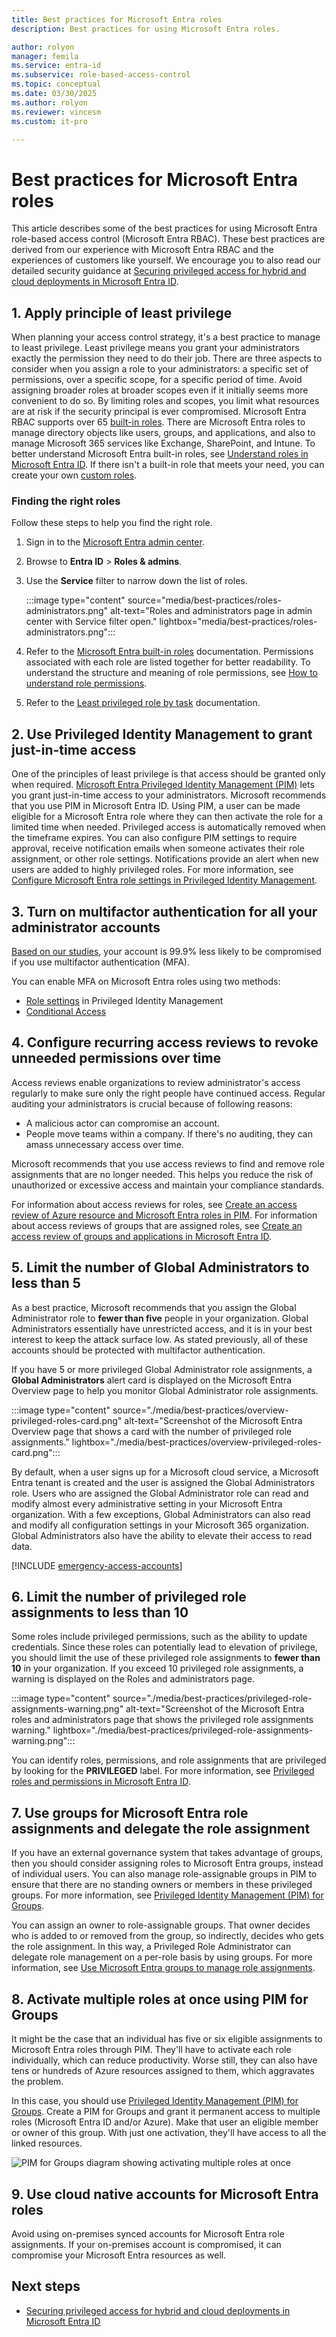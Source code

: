 ```yaml
---
title: Best practices for Microsoft Entra roles
description: Best practices for using Microsoft Entra roles.

author: rolyon
manager: femila
ms.service: entra-id
ms.subservice: role-based-access-control
ms.topic: conceptual
ms.date: 03/30/2025
ms.author: rolyon
ms.reviewer: vincesm
ms.custom: it-pro

---
```


# Best practices for Microsoft Entra roles

This article describes some of the best practices for using Microsoft Entra role-based access control (Microsoft Entra RBAC). These best practices are derived from our experience with Microsoft Entra RBAC and the experiences of customers like yourself. We encourage you to also read our detailed security guidance at [Securing privileged access for hybrid and cloud deployments in Microsoft Entra ID](security-planning.md).

## 1. Apply principle of least privilege

When planning your access control strategy, it's a best practice to manage to least privilege. Least privilege means you grant your administrators exactly the permission they need to do their job. There are three aspects to consider when you assign a role to your administrators: a specific set of permissions, over a specific scope, for a specific period of time. Avoid assigning broader roles at broader scopes even if it initially seems more convenient to do so. By limiting roles and scopes, you limit what resources are at risk if the security principal is ever compromised. Microsoft Entra RBAC supports over 65 [built-in roles](permissions-reference.md). There are Microsoft Entra roles to manage directory objects like users, groups, and applications, and also to manage Microsoft 365 services like Exchange, SharePoint, and Intune. To better understand Microsoft Entra built-in roles, see [Understand roles in Microsoft Entra ID](concept-understand-roles.md). If there isn't a built-in role that meets your need, you can create your own [custom roles](custom-create.md).  
 
### Finding the right roles

Follow these steps to help you find the right role.

1. Sign in to the [Microsoft Entra admin center](https://entra.microsoft.com).

1. Browse to **Entra ID** > **Roles & admins**.

1. Use the **Service** filter to narrow down the list of roles.

    :::image type="content" source="media/best-practices/roles-administrators.png" alt-text="Roles and administrators page in admin center with Service filter open." lightbox="media/best-practices/roles-administrators.png":::

1. Refer to the [Microsoft Entra built-in roles](permissions-reference.md) documentation. Permissions associated with each role are listed together for better readability. To understand the structure and meaning of role permissions, see [How to understand role permissions](privileged-roles-permissions.md#how-to-understand-role-permissions).

1. Refer to the [Least privileged role by task](delegate-by-task.md) documentation.

## 2. Use Privileged Identity Management to grant just-in-time access

One of the principles of least privilege is that access should be granted only when required. [Microsoft Entra Privileged Identity Management (PIM)](~/id-governance/privileged-identity-management/pim-configure.md) lets you grant just-in-time access to your administrators. Microsoft recommends that you use PIM in Microsoft Entra ID. Using PIM, a user can be made eligible for a Microsoft Entra role where they can then activate the role for a limited time when needed. Privileged access is automatically removed when the timeframe expires. You can also configure PIM settings to require approval, receive notification emails when someone activates their role assignment, or other role settings. Notifications provide an alert when new users are added to highly privileged roles. For more information, see [Configure Microsoft Entra role settings in Privileged Identity Management](~/id-governance/privileged-identity-management/pim-how-to-change-default-settings.md).

## 3. Turn on multifactor authentication for all your administrator accounts

[Based on our studies](https://techcommunity.microsoft.com/t5/azure-active-directory-identity/your-pa-word-doesn-t-matter/ba-p/731984), your account is 99.9% less likely to be compromised if you use multifactor authentication (MFA). 
 
You can enable MFA on Microsoft Entra roles using two methods:
- [Role settings](~/id-governance/privileged-identity-management/pim-how-to-change-default-settings.md) in Privileged Identity Management
- [Conditional Access](~/identity/conditional-access/policy-old-require-mfa-admin.md)

## 4. Configure recurring access reviews to revoke unneeded permissions over time

Access reviews enable organizations to review administrator's access regularly to make sure only the right people have continued access. Regular auditing your administrators is crucial because of following reasons:
- A malicious actor can compromise an account.
- People move teams within a company. If there's no auditing, they can amass unnecessary access over time.

Microsoft recommends that you use access reviews to find and remove role assignments that are no longer needed. This helps you reduce the risk of unauthorized or excessive access and maintain your compliance standards.

For information about access reviews for roles, see [Create an access review of Azure resource and Microsoft Entra roles in PIM](~/id-governance/privileged-identity-management/pim-create-roles-and-resource-roles-review.md). For information about access reviews of groups that are assigned roles, see [Create an access review of groups and applications in Microsoft Entra ID](~/id-governance/create-access-review.md).

## 5. Limit the number of Global Administrators to less than 5

As a best practice, Microsoft recommends that you assign the Global Administrator role to **fewer than five** people in your organization. Global Administrators essentially have unrestricted access, and it is in your best interest to keep the attack surface low. As stated previously, all of these accounts should be protected with multifactor authentication.

If you have 5 or more privileged Global Administrator role assignments, a **Global Administrators** alert card is displayed on the Microsoft Entra Overview page to help you monitor Global Administrator role assignments.

:::image type="content" source="./media/best-practices/overview-privileged-roles-card.png" alt-text="Screenshot of the Microsoft Entra Overview page that shows a card with the number of privileged role assignments." lightbox="./media/best-practices/overview-privileged-roles-card.png":::

By default, when a user signs up for a Microsoft cloud service, a Microsoft Entra tenant is created and the user is assigned the Global Administrators role. Users who are assigned the Global Administrator role can read and modify almost every administrative setting in your Microsoft Entra organization. With a few exceptions, Global Administrators can also read and modify all configuration settings in your Microsoft 365 organization. Global Administrators also have the ability to elevate their access to read data.

[!INCLUDE [emergency-access-accounts](../../includes/definitions/emergency-access-accounts.md)]

## 6. Limit the number of privileged role assignments to less than 10

Some roles include privileged permissions, such as the ability to update credentials. Since these roles can potentially lead to elevation of privilege, you should limit the use of these privileged role assignments to **fewer than 10** in your organization. If you exceed 10 privileged role assignments, a warning is displayed on the Roles and administrators page.

:::image type="content" source="./media/best-practices/privileged-role-assignments-warning.png" alt-text="Screenshot of the Microsoft Entra roles and administrators page that shows the privileged role assignments warning." lightbox="./media/best-practices/privileged-role-assignments-warning.png":::

 You can identify roles, permissions, and role assignments that are privileged by looking for the **PRIVILEGED** label. For more information, see [Privileged roles and permissions in Microsoft Entra ID](privileged-roles-permissions.md).

<a name='7-use-groups-for-azure-ad-role-assignments-and-delegate-the-role-assignment'></a>

## 7. Use groups for Microsoft Entra role assignments and delegate the role assignment

If you have an external governance system that takes advantage of groups, then you should consider assigning roles to Microsoft Entra groups, instead of individual users. You can also manage role-assignable groups in PIM to ensure that there are no standing owners or members in these privileged groups. For more information, see [Privileged Identity Management (PIM) for Groups](~/id-governance/privileged-identity-management/concept-pim-for-groups.md).

You can assign an owner to role-assignable groups. That owner decides who is added to or removed from the group, so indirectly, decides who gets the role assignment. In this way, a Privileged Role Administrator can delegate role management on a per-role basis by using groups. For more information, see [Use Microsoft Entra groups to manage role assignments](groups-concept.md).

## 8. Activate multiple roles at once using PIM for Groups

It might be the case that an individual has five or six eligible assignments to Microsoft Entra roles through PIM. They'll have to activate each role individually, which can reduce productivity. Worse still, they can also have tens or hundreds of Azure resources assigned to them, which aggravates the problem.
 
In this case, you should use [Privileged Identity Management (PIM) for Groups](~/id-governance/privileged-identity-management/concept-pim-for-groups.md). Create a PIM for Groups and grant it permanent access to multiple roles (Microsoft Entra ID and/or Azure). Make that user an eligible member or owner of this group. With just one activation, they'll have access to all the linked resources.

![PIM for Groups diagram showing activating multiple roles at once](./media/best-practices/pim-for-groups.png)

<a name='9-use-cloud-native-accounts-for-azure-ad-roles'></a>

## 9. Use cloud native accounts for Microsoft Entra roles

Avoid using on-premises synced accounts for Microsoft Entra role assignments. If your on-premises account is compromised, it can compromise your Microsoft Entra resources as well.

## Next steps

- [Securing privileged access for hybrid and cloud deployments in Microsoft Entra ID](security-planning.md)
